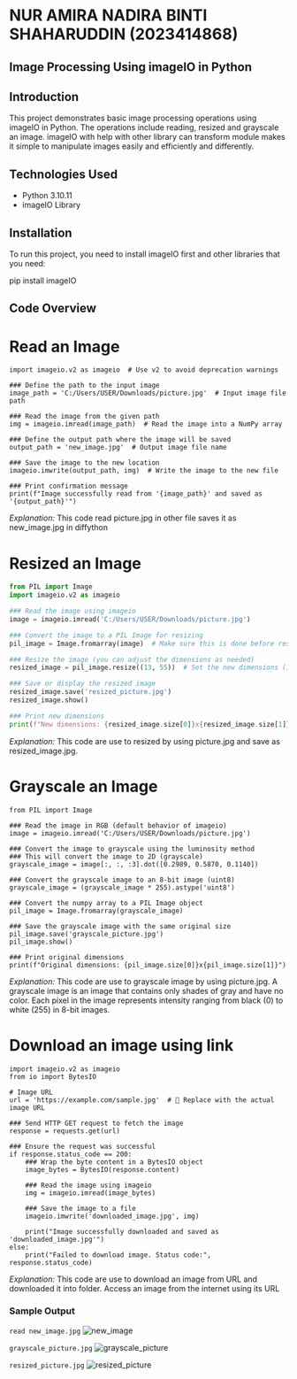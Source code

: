 # NUR AMIRA NADIRA BINTI SHAHARUDDIN (2023414868)

## Image Processing Using imageIO in Python
## Introduction
This project demonstrates basic image processing operations using imageIO in Python. The operations include reading, resized and grayscale  an image. imageIO with help with other library can transform module makes it simple to manipulate images easily and efficiently and differently. 

## Technologies Used
- Python 3.10.11
- imageIO Library

## Installation
To run this project, you need to install imageIO first and other libraries that you need:

pip install imageIO
## Code Overview

# Read an Image

```### Import the imageio library
import imageio.v2 as imageio  # Use v2 to avoid deprecation warnings

### Define the path to the input image
image_path = 'C:/Users/USER/Downloads/picture.jpg'  # Input image file path

### Read the image from the given path
img = imageio.imread(image_path)  # Read the image into a NumPy array

### Define the output path where the image will be saved
output_path = 'new_image.jpg'  # Output image file name

### Save the image to the new location
imageio.imwrite(output_path, img)  # Write the image to the new file

### Print confirmation message
print(f"Image successfully read from '{image_path}' and saved as '{output_path}'")
```
*Explanation:* This code read picture.jpg in other file saves it as new_image.jpg in diffython

# Resized an Image

``` python
from PIL import Image
import imageio.v2 as imageio

### Read the image using imageio
image = imageio.imread('C:/Users/USER/Downloads/picture.jpg')

### Convert the image to a PIL Image for resizing
pil_image = Image.fromarray(image)  # Make sure this is done before resizing

### Resize the image (you can adjust the dimensions as needed)
resized_image = pil_image.resize((13, 55))  # Set the new dimensions (13, 55)

### Save or display the resized image
resized_image.save('resized_picture.jpg')
resized_image.show()

### Print new dimensions
print(f"New dimensions: {resized_image.size[0]}x{resized_image.size[1]}")
```

*Explanation:* This code are use to resized by using picture.jpg and save as resized_image.jpg.

# Grayscale an Image
```import imageio.v2 as imageio
from PIL import Image

### Read the image in RGB (default behavior of imageio)
image = imageio.imread('C:/Users/USER/Downloads/picture.jpg')

### Convert the image to grayscale using the luminosity method
### This will convert the image to 2D (grayscale)
grayscale_image = image[:, :, :3].dot([0.2989, 0.5870, 0.1140])

### Convert the grayscale image to an 8-bit image (uint8)
grayscale_image = (grayscale_image * 255).astype('uint8')

### Convert the numpy array to a PIL Image object
pil_image = Image.fromarray(grayscale_image)

### Save the grayscale image with the same original size
pil_image.save('grayscale_picture.jpg')
pil_image.show()

### Print original dimensions
print(f"Original dimensions: {pil_image.size[0]}x{pil_image.size[1]}")
```

*Explanation:* This code are use to grayscale image by using picture.jpg. A grayscale image is an image that contains only shades of gray and have no color. Each pixel in the image represents intensity ranging from black (0) to white (255) in 8-bit images.

# Download an image using link 
```import requests
import imageio.v2 as imageio
from io import BytesIO

# Image URL
url = 'https://example.com/sample.jpg'  # 🔁 Replace with the actual image URL

### Send HTTP GET request to fetch the image
response = requests.get(url)

### Ensure the request was successful
if response.status_code == 200:
    ### Wrap the byte content in a BytesIO object
    image_bytes = BytesIO(response.content)

    ### Read the image using imageio
    img = imageio.imread(image_bytes)

    ### Save the image to a file
    imageio.imwrite('downloaded_image.jpg', img)

    print("Image successfully downloaded and saved as 'downloaded_image.jpg'")
else:
    print("Failed to download image. Status code:", response.status_code)
```
*Explanation:* This code are use to download an image from URL and downloaded it into folder. Access an image from the internet using its URL

### Sample Output

```read new_image.jpg```
![new_image](https://github.com/user-attachments/assets/cd5329e7-fecc-4bee-9b20-b08671758e7c) 

```grayscale_picture.jpg```
![grayscale_picture](https://github.com/user-attachments/assets/96b9fbf0-4ba8-46af-b9e5-b79f6c80e440)

```resized_picture.jpg```
![resized_picture](https://github.com/user-attachments/assets/5f0400a5-f73b-4bf5-a56e-746d7e3e7a44)




